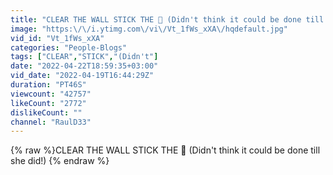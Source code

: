 ```yaml
---
title: "CLEAR THE WALL STICK THE 🧀 (Didn't think it could be done till she did!)"
image: "https:\/\/i.ytimg.com\/vi\/Vt_1fWs_xXA\/hqdefault.jpg"
vid_id: "Vt_1fWs_xXA"
categories: "People-Blogs"
tags: ["CLEAR","STICK","(Didn't"]
date: "2022-04-22T18:59:35+03:00"
vid_date: "2022-04-19T16:44:29Z"
duration: "PT46S"
viewcount: "42757"
likeCount: "2772"
dislikeCount: ""
channel: "RaulD33"
---
```

{% raw %}CLEAR THE WALL STICK THE 🧀 (Didn't think it could be done till she did!) {% endraw %}
